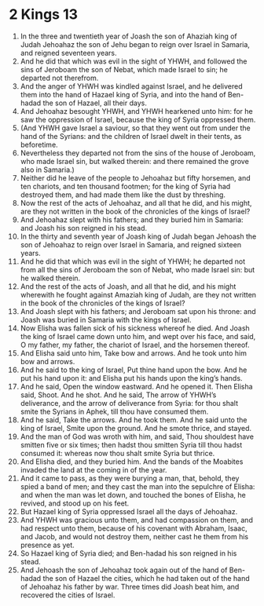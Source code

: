 ﻿# 2 Kings 13
1. In the three and twentieth year of Joash the son of Ahaziah king of Judah Jehoahaz the son of Jehu began to reign over Israel in Samaria, and reigned seventeen years. 
2. And he did that which was evil in the sight of YHWH, and followed the sins of Jeroboam the son of Nebat, which made Israel to sin; he departed not therefrom. 
3.  And the anger of YHWH was kindled against Israel, and he delivered them into the hand of Hazael king of Syria, and into the hand of Ben-hadad the son of Hazael, all their days. 
4. And Jehoahaz besought YHWH, and YHWH hearkened unto him: for he saw the oppression of Israel, because the king of Syria oppressed them. 
5. (And YHWH gave Israel a saviour, so that they went out from under the hand of the Syrians: and the children of Israel dwelt in their tents, as beforetime. 
6. Nevertheless they departed not from the sins of the house of Jeroboam, who made Israel sin, but walked therein: and there remained the grove also in Samaria.) 
7. Neither did he leave of the people to Jehoahaz but fifty horsemen, and ten chariots, and ten thousand footmen; for the king of Syria had destroyed them, and had made them like the dust by threshing. 
8.  Now the rest of the acts of Jehoahaz, and all that he did, and his might, are they not written in the book of the chronicles of the kings of Israel? 
9. And Jehoahaz slept with his fathers; and they buried him in Samaria: and Joash his son reigned in his stead. 
10.  In the thirty and seventh year of Joash king of Judah began Jehoash the son of Jehoahaz to reign over Israel in Samaria, and reigned sixteen years. 
11. And he did that which was evil in the sight of YHWH; he departed not from all the sins of Jeroboam the son of Nebat, who made Israel sin: but he walked therein. 
12. And the rest of the acts of Joash, and all that he did, and his might wherewith he fought against Amaziah king of Judah, are they not written in the book of the chronicles of the kings of Israel? 
13. And Joash slept with his fathers; and Jeroboam sat upon his throne: and Joash was buried in Samaria with the kings of Israel. 
14.  Now Elisha was fallen sick of his sickness whereof he died. And Joash the king of Israel came down unto him, and wept over his face, and said, O my father, my father, the chariot of Israel, and the horsemen thereof. 
15. And Elisha said unto him, Take bow and arrows. And he took unto him bow and arrows. 
16. And he said to the king of Israel, Put thine hand upon the bow. And he put his hand upon it: and Elisha put his hands upon the king’s hands. 
17. And he said, Open the window eastward. And he opened it. Then Elisha said, Shoot. And he shot. And he said, The arrow of YHWH’s deliverance, and the arrow of deliverance from Syria: for thou shalt smite the Syrians in Aphek, till thou have consumed them. 
18. And he said, Take the arrows. And he took them. And he said unto the king of Israel, Smite upon the ground. And he smote thrice, and stayed. 
19. And the man of God was wroth with him, and said, Thou shouldest have smitten five or six times; then hadst thou smitten Syria till thou hadst consumed it: whereas now thou shalt smite Syria but thrice. 
20.  And Elisha died, and they buried him. And the bands of the Moabites invaded the land at the coming in of the year. 
21. And it came to pass, as they were burying a man, that, behold, they spied a band of men; and they cast the man into the sepulchre of Elisha: and when the man was let down, and touched the bones of Elisha, he revived, and stood up on his feet. 
22.  But Hazael king of Syria oppressed Israel all the days of Jehoahaz. 
23. And YHWH was gracious unto them, and had compassion on them, and had respect unto them, because of his covenant with Abraham, Isaac, and Jacob, and would not destroy them, neither cast he them from his presence as yet. 
24. So Hazael king of Syria died; and Ben-hadad his son reigned in his stead. 
25. And Jehoash the son of Jehoahaz took again out of the hand of Ben-hadad the son of Hazael the cities, which he had taken out of the hand of Jehoahaz his father by war. Three times did Joash beat him, and recovered the cities of Israel. 
